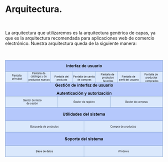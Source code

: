 # Arquitectura.
<br>

La arquitectura que utilizaremos es la arquitectura genérica de capas, ya que es la arquitectura recomendada para aplicaciones web de comercio electrónico. Nuestra arquitectura queda de la siguiente manera: 

<br>

![DiseñoDeCapas](DiagramaCapas.png)

